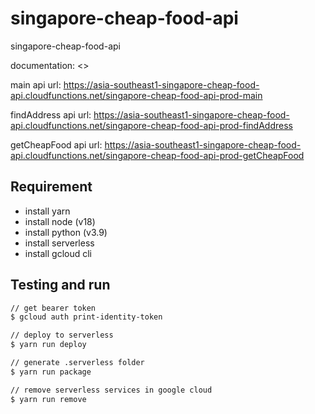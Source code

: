 # singapore-cheap-food-api

singapore-cheap-food-api

documentation: <>

main api url: <https://asia-southeast1-singapore-cheap-food-api.cloudfunctions.net/singapore-cheap-food-api-prod-main>

findAddress api url: <https://asia-southeast1-singapore-cheap-food-api.cloudfunctions.net/singapore-cheap-food-api-prod-findAddress>

getCheapFood api url: <https://asia-southeast1-singapore-cheap-food-api.cloudfunctions.net/singapore-cheap-food-api-prod-getCheapFood>

## Requirement

- install yarn
- install node (v18)
- install python (v3.9)
- install serverless
- install gcloud cli

## Testing and run

```zsh
// get bearer token
$ gcloud auth print-identity-token

// deploy to serverless
$ yarn run deploy

// generate .serverless folder
$ yarn run package

// remove serverless services in google cloud
$ yarn run remove
```
